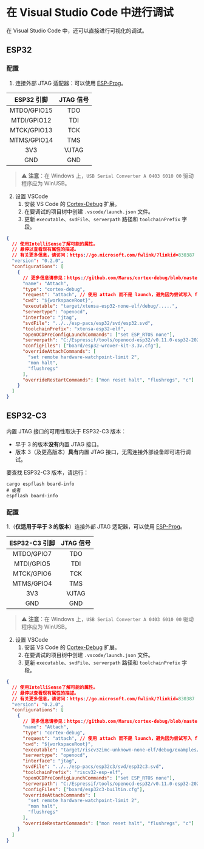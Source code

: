 # 在 Visual Studio Code 中进行调试

在 Visual Studio Code 中，还可以直接进行可视化的调试。

## ESP32

### 配置

1. 连接外部 JTAG 适配器：可以使用 [ESP-Prog][esp-prog]。

| ESP32 引脚  | JTAG 信号 |
| :---------: | :-------: |
| MTDO/GPIO15 |    TDO    |
| MTDI/GPIO12 |    TDI    |
| MTCK/GPIO13 |    TCK    |
| MTMS/GPIO14 |    TMS    |
|     3V3     |   VJTAG   |
|     GND     |    GND    |

> ⚠️ **注意**：在 Windows 上，`USB Serial Converter A 0403 6010 00` 驱动程序应为 WinUSB。

2. 设置 VSCode
   1. 安装 VS Code 的 [Cortex-Debug][cortex-debug] 扩展。
   2. 在要调试的项目树中创建 `.vscode/launch.json` 文件。
   3. 更新 `executable`、`svdFile`、`serverpath` 路径和 `toolchainPrefix` 字段。

```json
{
  // 使用IntelliSense了解可能的属性。
  // 悬停以查看现有属性的描述。
  // 有关更多信息，请访问：https://go.microsoft.com/fwlink/?linkid=830387
  "version": "0.2.0",
  "configurations": [
    {
      // 更多信息请参见：https://github.com/Marus/cortex-debug/blob/master/package.json
      "name": "Attach",
      "type": "cortex-debug",
      "request": "attach", // 使用 attach 而不是 launch，避免因为尝试写入 flash 导致运行失败
      "cwd": "${workspaceRoot}",
      "executable": "target/xtensa-esp32-none-elf/debug/.....",
      "servertype": "openocd",
      "interface": "jtag",
      "svdFile": "../../esp-pacs/esp32/svd/esp32.svd",
      "toolchainPrefix": "xtensa-esp32-elf",
      "openOCDPreConfigLaunchCommands": ["set ESP_RTOS none"],
      "serverpath": "C:/Espressif/tools/openocd-esp32/v0.11.0-esp32-20220411/openocd-esp32/bin/openocd.exe",
      "configFiles": ["board/esp32-wrover-kit-3.3v.cfg"],
      "overrideAttachCommands": [
        "set remote hardware-watchpoint-limit 2",
        "mon halt",
        "flushregs"
      ],
      "overrideRestartCommands": ["mon reset halt", "flushregs", "c"]
    }
  ]
}
```

[esp-prog]: https://docs.espressif.com/projects/espressif-esp-iot-solution/en/latest/hw-reference/ESP-Prog_guide.html
[cortex-debug]: https://marketplace.visualstudio.com/items?itemName=marus25.cortex-debug

## ESP32-C3

内置 JTAG 接口的可用性取决于 ESP32-C3 版本：

- 早于 3 的版本**没有**内置 JTAG 接口。
- 版本 3（及更高版本）**具有**内置 JTAG 接口，无需连接外部设备即可进行调试。

要查找 ESP32-C3 版本，请运行：

```shell
cargo espflash board-info
# 或者
espflash board-info
```

### 配置

1.（**仅适用于早于 3 的版本**）连接外部 JTAG 适配器，可以使用 [ESP-Prog][esp-prog]。

| ESP32-C3 引脚 | JTAG 信号 |
| :-----------: | :-------: |
|  MTDO/GPIO7   |    TDO    |
|  MTDI/GPIO5   |    TDI    |
|  MTCK/GPIO6   |    TCK    |
|  MTMS/GPIO4   |    TMS    |
|      3V3      |   VJTAG   |
|      GND      |    GND    |

> ⚠️ **注意**：在 Windows 上，`USB Serial Converter A 0403 6010 00` 驱动程序应为 WinUSB。

2. 设置 VSCode
   1. 安装 VS Code 的 [Cortex-Debug][cortex-debug] 扩展。
   2. 在要调试的项目树中创建 `.vscode/launch.json` 文件。
   3. 更新 `executable`、`svdFile`、`serverpath` 路径和 `toolchainPrefix` 字段。
```json
{
  // 使用IntelliSense了解可能的属性。
  // 悬停以查看现有属性的描述。
  // 有关更多信息，请访问：https://go.microsoft.com/fwlink/?linkid=830387
  "version": "0.2.0",
  "configurations": [
    {
      // 更多信息请参见：https://github.com/Marus/cortex-debug/blob/master/package.json
      "name": "Attach",
      "type": "cortex-debug",
      "request": "attach", // 使用 attach 而不是 launch，避免因为尝试写入 flash 导致运行失败
      "cwd": "${workspaceRoot}",
      "executable": "target/riscv32imc-unknown-none-elf/debug/examples/usb_serial_jtag", //
      "servertype": "openocd",
      "interface": "jtag",
      "svdFile": "../../esp-pacs/esp32c3/svd/esp32c3.svd",
      "toolchainPrefix": "riscv32-esp-elf",
      "openOCDPreConfigLaunchCommands": ["set ESP_RTOS none"],
      "serverpath": "C:/Espressif/tools/openocd-esp32/v0.11.0-esp32-20220411/openocd-esp32/bin/openocd.exe",
      "configFiles": ["board/esp32c3-builtin.cfg"],
      "overrideAttachCommands": [
        "set remote hardware-watchpoint-limit 2",
        "mon halt",
        "flushregs"
      ],
      "overrideRestartCommands": ["mon reset halt", "flushregs", "c"]
    }
  ]
}
```
